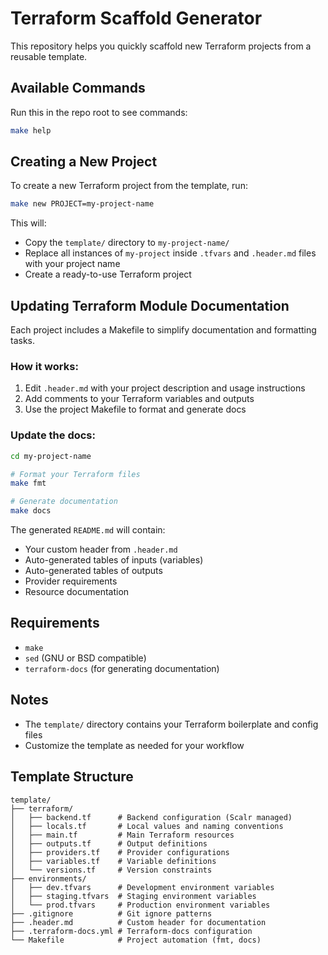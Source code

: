 # Terraform Scaffold Generator

This repository helps you quickly scaffold new Terraform projects from a reusable template.

## Available Commands

Run this in the repo root to see commands:

```bash
make help
```

## Creating a New Project

To create a new Terraform project from the template, run:

```bash
make new PROJECT=my-project-name
```

This will:

- Copy the `template/` directory to `my-project-name/`
- Replace all instances of `my-project` inside `.tfvars` and `.header.md` files with your project name
- Create a ready-to-use Terraform project

## Updating Terraform Module Documentation

Each project includes a Makefile to simplify documentation and formatting tasks.

### How it works:
1. Edit `.header.md` with your project description and usage instructions
2. Add comments to your Terraform variables and outputs
3. Use the project Makefile to format and generate docs

### Update the docs:
```bash
cd my-project-name

# Format your Terraform files
make fmt

# Generate documentation
make docs
```

The generated `README.md` will contain:
- Your custom header from `.header.md`
- Auto-generated tables of inputs (variables)
- Auto-generated tables of outputs
- Provider requirements
- Resource documentation

## Requirements

- `make`
- `sed` (GNU or BSD compatible)
- `terraform-docs` (for generating documentation)

## Notes

- The `template/` directory contains your Terraform boilerplate and config files
- Customize the template as needed for your workflow

## Template Structure

```
template/
├── terraform/
│   ├── backend.tf      # Backend configuration (Scalr managed)
│   ├── locals.tf       # Local values and naming conventions
│   ├── main.tf         # Main Terraform resources
│   ├── outputs.tf      # Output definitions
│   ├── providers.tf    # Provider configurations
│   ├── variables.tf    # Variable definitions
│   └── versions.tf     # Version constraints
├── environments/
│   ├── dev.tfvars      # Development environment variables
│   ├── staging.tfvars  # Staging environment variables
│   └── prod.tfvars     # Production environment variables
├── .gitignore          # Git ignore patterns
├── .header.md          # Custom header for documentation
├── .terraform-docs.yml # Terraform-docs configuration
└── Makefile            # Project automation (fmt, docs)
```
